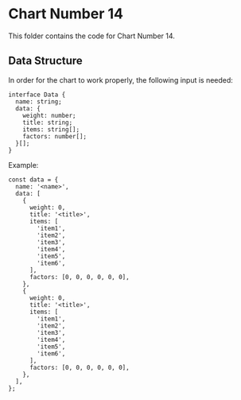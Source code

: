 # Chart Number 14

This folder contains the code for Chart Number 14.

## Data Structure

In order for the chart to work properly, the following input is needed:

```
interface Data {
  name: string;
  data: {
    weight: number;
    title: string;
    items: string[];
    factors: number[];
  }[];
}
```

Example:

```
const data = {
  name: '<name>',
  data: [
    {
      weight: 0,
      title: '<title>',
      items: [
        'item1',
        'item2',
        'item3',
        'item4',
        'item5',
        'item6',
      ],
      factors: [0, 0, 0, 0, 0, 0],
    },
    {
      weight: 0,
      title: '<title>',
      items: [
        'item1',
        'item2',
        'item3',
        'item4',
        'item5',
        'item6',
      ],
      factors: [0, 0, 0, 0, 0, 0],
    },
  ],
};
```
